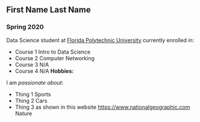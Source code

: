 ## First Name Last Name

### Spring 2020 

Data Science student at [Florida Polytechnic University](https://www.floridapoly.edu) currently enrolled in: 

- Course 1
Intro to Data Science
- Course 2
Computer Networking
- Course 3
N/A
- Course 4
N/A
**Hobbies:**

I am _passionate about_: 

- Thing 1
Sports
- Thing 2
Cars
- Thing 3 as shown in this website <https://www.nationalgeographic.com>
Nature
